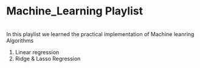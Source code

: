 # Machine_Learning Playlist 
<br>
In this playlist we learned the practical implementation of Machine leanring Algorithms

1. Linear regression
2. Ridge & Lasso Regression

